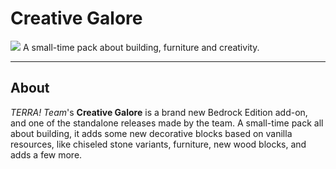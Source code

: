 # Creative Galore
![](https://cdn.discordapp.com/attachments/713810307469803520/1198652501461835897/creative_galore_logo.png)
A small-time pack about building, furniture and creativity.

<hr/>

## About
*TERRA! Team*'s **Creative Galore** is a brand new Bedrock Edition add-on, and one of the standalone releases made by the team. A small-time pack all about building, it adds some new decorative blocks based on vanilla resources, like chiseled stone variants, furniture, new wood blocks, and adds a few more.
